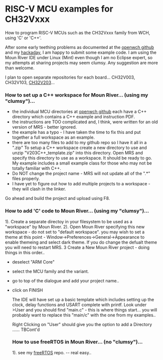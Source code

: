 # RISC-V MCU examples for CH32Vxxx
How to program RISC-V MCUs such as the CH32Vxxx family from WCH, using 'C' or 'C++'.

After some early teething problems as documented at the <a href="https://github.com/openwch/ch32v003/issues/16" target="_blank"> openwch github</a> and my <a href="https://hackaday.io/project/191172-using-ch32vxxx-risc-v-and-moun-river" target="_blank">hackaday</a>, I am happy to submit some example code.  I am using the Moun River IDE under Linux (Mint) even though I am no Eclipse expert, so my attempts at sharing projects may seem clumsy.  Any suggestion are more than welcome.

I plan to open separate repositories for each board...  CH32V003, CH32V103, <a href="https://github.com/CanHobby/CH32V203">CH32V203</a>...

### How to set up a C++ workspace for Moun River... (using my "clumsy")...

- the individual MCU directories at <a href="https://github/openwch/ch32v20x" target=_blank>openwch github</a> each have a C++ directory which contains a C++ example and instruction PDF.
- the instructions are TOO complicated and, I think, were written for an old version of MRS - better ignored.
- the example has a typo - I have taken the time to fix this and put together a full workspace as an example.
- there are too many files to add to my github repo so I have it all in a ".zip"
To setup a C++ workspace create a new directory to use and unzip "V203C++_template.zip" into this directory.
Open MRS and specify this directory to use as a workspace.
It should be ready to go. My example includes a small example class for those who may not be totally familiar with C++.
- Do NOT change the project name - MRS will not update all of the ".*" files properly.
- I have yet to figure out how to add multiple projects to a workspace - they will clash in the linker.

Go ahead and build the project and upload using F8.


### How to add 'C' code to Moun River... (using my "clumsy")...

 1). Create a separate directoy in your filesystem to be used as a "workspace" by Moun River.
 2). Open Moun River specifying this new workspace - do not set to "default workspace".
     you may wish to set a theme at this point - Window->Preferences->General->Appearance to enable themeing and select dark theme.  If you do change the defualt theme you will need to restart MRS.
 3 Create a New Moun River project - doing things in this order..
 - deselect "ARM Core"
 - select the MCU family and the variant.
 - go to top of the dialogue and add your project name..
 - click on FINISH

   The IDE will have set up a basic template which includes setting up the clock, delay functions and USART complete with printf.
   Look under >User and you should find "main.c" - this is where things start...  you will probably want to replace this "main/c" with the one from my examples..
   
   Right Clicking on "User" should give you the option to add a Directory  ......  TBCont'd

   ### How to use freeRTOS in Moun River... (no "clumsy")...
   1).  see my <a href="https://github.com/CanHobby/freeRTOS">freeRTOS</a> repo. -- real easy..
   
   


